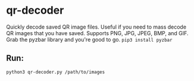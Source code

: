 # qr-decoder
Quickly decode saved QR image files. Useful if you need to mass decode QR images that you have saved. Supports PNG, JPG, JPEG, BMP, and GIF. Grab the pyzbar library and you're good to go.
`pip3 install pyzbar`
## Run:
`python3 qr-decoder.py /path/to/images`
